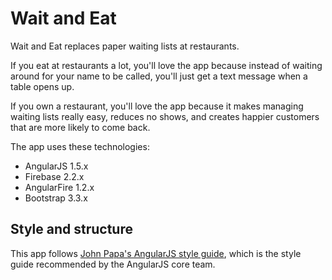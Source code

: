# Wait and Eat
Wait and Eat replaces paper waiting lists at restaurants.

If you eat at restaurants a lot, you'll love the app because instead of waiting around for your name to be called, you'll just get a text message when a table opens up.

If you own a restaurant, you'll love the app because it makes managing waiting lists really easy, reduces no shows, and creates happier customers that are more likely to come back.

The app uses these technologies:

* AngularJS 1.5.x
* Firebase 2.2.x
* AngularFire 1.2.x
* Bootstrap 3.3.x

## Style and structure

This app follows [John Papa's AngularJS style guide](https://github.com/johnpapa/angular-styleguide),
which is the style guide recommended by the AngularJS core team.

